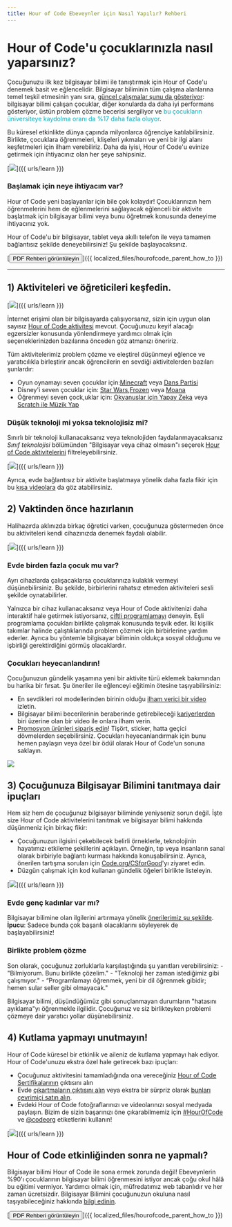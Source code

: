 ```yaml
---
title: Hour of Code Ebeveynler için Nasıl Yapılır? Rehberi
---
```


# Hour of Code'u çocuklarınızla nasıl yaparsınız?

Çocuğunuzu ilk kez bilgisayar bilimi ile tanıştırmak için Hour of Code'u denemek basit ve eğlencelidir. Bilgisayar biliminin tüm çalışma alanlarına temel teşkil etmesinin yanı sıra, [güncel çalışmalar şunu da gösteriyor](https://medium.com/@codeorg/cs-helps-students-outperform-in-school-college-and-workplace-66dd64a69536): bilgisayar bilimi çalışan çocuklar, diğer konularda da daha iyi performans gösteriyor, üstün problem çözme becerisi sergiliyor ve <font color="00adbc">bu çocukların üniversiteye kaydolma oranı da %17 daha fazla oluyor</font>.

Bu küresel etkinlikte dünya çapında milyonlarca öğrenciye katılabilirsiniz. Birlikte, çocuklara öğrenmeleri, klişeleri yıkmaları ve yeni bir ilgi alanı keşfetmeleri için ilham verebiliriz. Daha da iyisi, Hour of Code'u evinize getirmek için ihtiyacınız olan her şeye sahipsiniz.

[![](/images/fit-600/Marketing/mother-helping-her-daughter-use-a-laptop-4260325.jpg)]({{ urls/learn }})

<h3>Başlamak için neye ihtiyacım var?</h3>

Hour of Code yeni başlayanlar için bile çok kolaydır! Çocuklarınızın hem öğrenmelerini hem de eğlenmelerini sağlayacak eğlenceli bir aktivite başlatmak için bilgisayar bilimi veya bunu öğretmek konusunda deneyime ihtiyacınız yok.

Hour of Code'u bir bilgisayar, tablet veya akıllı telefon ile veya tamamen bağlantısız şekilde deneyebilirsiniz! Şu şekilde başlayacaksınız.

[<button>PDF Rehberi görüntüleyin</button>]({{ localized_files/hourofcode_parent_how_to }})

* * *

## 1) Aktiviteleri ve öğreticileri keşfedin.

[![](/images/tutorials.png)]({{ urls/learn }})

İnternet erişimi olan bir bilgisayarda çalışıyorsanız, sizin için uygun olan sayısız [Hour of Code aktivitesi](https://hourofcode.com/us/learn) mevcut. Çocuğunuzu keyif alacağı egzersizler konusunda yönlendirmeye yardımcı olmak için seçeneklerinizden bazılarına önceden göz atmanızı öneririz.

Tüm aktivitelerimiz problem çözme ve eleştirel düşünmeyi eğlence ve yaratıcılıkla birleştirir ancak öğrencilerin en sevdiği aktivitelerden bazıları şunlardır:

- Oyun oynamayı seven çocuklar için:[Minecraft](https://code.org/minecraft) veya [Dans Partisi](https://code.org/dance)
- Disney'i seven çocuklar için: [Star Wars](https://code.org/starwars),[Frozen](https://studio.code.org/s/frozen/lessons/1/levels/1) veya [Moana](https://partners.disney.com/hour-of-code?cds&cmp=vanity%7Cnatural%7Cus%7Cmoanahoc%7C)
- Öğrenmeyi seven çock,uklar için: [Okyanuslar için Yapay Zeka](https://code.org/oceans) veya [Scratch ile Müzik Yap](https://scratch.mit.edu/projects/editor/?tutorial=music&utm_source=codeorg)

<h3>Düşük teknoloji mi yoksa teknolojisiz mi?</h3>

Sınırlı bir teknoloji kullanacaksanız veya teknolojiden faydalanmayacaksanız *Sınıf teknolojisi* bölümünden "Bilgisayar veya cihaz olmasın"ı seçerek [Hour of Code aktivitelerini](https://hourofcode.com/us/learn) filtreleyebilirsiniz.

[![](/images/Marketing/filtering-activities-hoc.jpg)]({{ urls/learn }})

Ayrıca, evde bağlantısız bir aktivite başlatmaya yönelik daha fazla fikir için bu [kısa videolara](https://www.youtube.com/playlist?list=PLzdnOPI1iJNcpfa4LtbaIl35gqir_5XUu) da göz atabilirsiniz.

## 2) Vaktinden önce hazırlanın

Halihazırda aklınızda birkaç öğretici varken, çocuğunuza göstermeden önce bu aktiviteleri kendi cihazınızda denemek faydalı olabilir.

[![](/images/fit-600/Marketing/father-and-children-looking-at-a-laptop-4260749.jpg)]({{ urls/learn }})

<h3>Evde birden fazla çocuk mu var?</h3>

Ayrı cihazlarda çalışacaklarsa çocuklarınıza kulaklık vermeyi düşünebilirsiniz. Bu şekilde, birbirlerini rahatsız etmeden aktiviteleri sesli şekilde oynatabilirler.

Yalnızca bir cihaz kullanacaksanız veya Hour of Code aktivitenizi daha interaktif hale getirmek istiyorsanız, [çiftli programlamayı](https://www.youtube.com/watch?v=vgkahOzFH2Q) deneyin. Eşli programlama çocukları birlikte çalışmak konusunda teşvik eder. İki kişilik takımlar halinde çalıştıklarında problem çözmek için birbirlerine yardım ederler. Ayrıca bu yöntemle bilgisayar biliminin oldukça sosyal olduğunu ve işbirliği gerektirdiğini görmüş olacaklardır.

<h3>Çocukları heyecanlandırın! </h3>

Çocuğunuzun gündelik yaşamına yeni bir aktivite türü eklemek bakımından bu harika bir fırsat. Şu öneriler ile eğlenceyi eğitimin ötesine taşıyabilirsiniz:

- En sevdikleri rol modellerinden birinin olduğu [ilham verici bir video](https://www.youtube.com/playlist?list=PLzdnOPI1iJNcadqJAZnbDYShie4gLZQQJ) izletin.
- Bilgisayar bilimi becerilerinin beraberinde getirebileceği [kariyerlerden](https://www.youtube.com/playlist?list=PLzdnOPI1iJNfpD8i4Sx7U0y2MccnrNZuP) biri üzerine olan bir video ile onlara ilham verin.
- [Promosyon ürünleri sipariş edin](https://store.code.org/)! Tişört, sticker, hatta geçici dövmelerden seçebilirsiniz. Çocukları heyecanlandırmak için bunu hemen paylaşın veya özel bir ödül olarak Hour of Code'un sonuna saklayın.

<a href="https://store.code.org/" target="_blank"><img src="/images/fit-500/Marketing/hourofcodestore.jpg"></a>

## 3) Çocuğunuza Bilgisayar Bilimini tanıtmaya dair ipuçları

Hem siz hem de çocuğunuz bilgisayar biliminde yeniyseniz sorun değil. İşte size Hour of Code aktivitelerini tanıtmak ve bilgisayar bilimi hakkında düşünmeniz için birkaç fikir:

- Çocuğunuzun ilgisini çekebilecek belirli örneklerle, teknolojinin hayatımızı etkileme şekillerini açıklayın. Örneğin, tıp veya insanların sanal olarak birbiriyle bağlantı kurması hakkında konuşabilirsiniz. Ayrıca, önerilen tartışma soruları için [Code.org/CSforGood](https://code.org/csforgood)'yı ziyaret edin.
- Düzgün çalışmak için kod kullanan gündelik öğeleri birlikte listeleyin.

[![](/images/fit-600/Marketing/girl-sitting-on-sofa-while-using-tablet-computer-4144035.jpg)]({{ urls/learn }})

<h3>Evde genç kadınlar var mı?</h3>

Bilgisayar bilimine olan ilgilerini artırmaya yönelik <a href="https://code.org/girls">önerilerimiz şu şekilde</a>. **İpucu**: Sadece bunda çok başarılı olacaklarını söyleyerek de başlayabilirsiniz!

<h3>Birlikte problem çözme</h3>

Son olarak, çocuğunuz zorluklarla karşılaştığında şu yanıtları verebilirsiniz: - "Bilmiyorum. Bunu birlikte çözelim." - "Teknoloji her zaman istediğimiz gibi çalışmıyor." - “Programlamayı öğrenmek, yeni bir dil öğrenmek gibidir; hemen sular seller gibi olmayacak."

Bilgisayar bilimi, düşündüğümüz gibi sonuçlanmayan durumların "hatasını ayıklama"yı öğrenmekle ilgilidir. Çocuğunuz ve siz birlikteyken problemi çözmeye dair yaratıcı yollar düşünebilirsiniz.

## 4) Kutlama yapmayı unutmayın!

Hour of Code küresel bir etkinlik ve aileniz de kutlama yapmayı hak ediyor. Hour of Code'unuzu ekstra özel hale getirecek bazı ipuçları:

- Çocuğunuz aktivitesini tamamladığında ona vereceğiniz [Hour of Code Sertifikalarının](https://staging.code.org/certificates) çıktısını alın
- Evde [çıkartmaların çıktısını alın](https://staging.hourofcode.com/us/promote/resources#stickers) veya ekstra bir sürpriz olarak [bunları çevrimiçi satın alın](https://store.code.org/).
- Evdeki Hour of Code fotoğraflarınızı ve videolarınızı sosyal medyada paylaşın. Bizim de sizin başarınızı öne çıkarabilmemiz için [#HourOfCode](https://twitter.com/hashtag/hourofcode) ve [@codeorg](https://twitter.com/codeorg) etiketlerini kullanın!

[![](/images/fit-600/Marketing/g8TUlHzF.jpeg
)]({{ urls/learn }})

<h2>Hour of Code etkinliğinden sonra ne yapmalı?</h2>

Bilgisayar bilimi Hour of Code ile sona ermek zorunda değil! Ebeveynlerin %90'ı çocuklarının bilgisayar bilimi öğrenmesini istiyor ancak çoğu okul hâlâ bu eğitimi vermiyor. Yardımcı olmak için, müfredatımız web tabanlıdır ve her zaman ücretsizdir. Bilgisayar Bilimini çocuğunuzun okuluna nasıl taşıyabileceğiniz hakkında [bilgi edinin](https://code.org/yourschool).

[<button>PDF Rehberi görüntüleyin</button>]({{ localized_files/hourofcode_parent_how_to }})